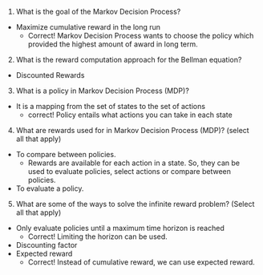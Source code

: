 1. What is the goal of the Markov Decision Process?
- Maximize cumulative reward in the long run
    - Correct! Markov Decision Process wants to choose the policy which provided the highest amount of award in long term.

2. What is the reward computation approach for the Bellman equation?
- Discounted Rewards

3. What is a policy in Markov Decision Process (MDP)?
- It is a mapping from the set of states to the set of actions
  - correct! Policy entails what actions you can take in each state

4.  What are rewards used for in Markov Decision Process (MDP)? (select all that apply)
- To compare between policies.
  - Rewards are available for each action in a state. So, they can be used to evaluate policies, select actions or compare between policies. 
- To evaluate a policy.

5. What are some of the ways to solve the infinite reward problem? (Select all that apply)
- Only evaluate policies until a maximum time horizon is reached
  - Correct! Limiting the horizon can be used.
- Discounting factor
- Expected reward
  - Correct! Instead of cumulative reward, we can use expected reward. 